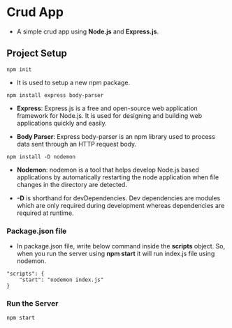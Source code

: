 # Crud App

- A simple crud app using **Node.js** and **Express.js**.

## Project Setup

```
npm init
```

- It is used to setup a new npm package.

```
npm install express body-parser
```

- **Express**: Express.js is a free and open-source web application framework for Node.js. It is used for designing and building web applications quickly and easily.

- **Body Parser**: Express body-parser is an npm library used to process data sent through an HTTP request body.

```
npm install -D nodemon
```

- **Nodemon**: nodemon is a tool that helps develop Node.js based applications by automatically restarting the node application when file changes in the directory are detected.

- **-D** is shorthand for devDependencies. Dev dependencies are modules which are only required during development whereas dependencies are required at runtime.

### Package.json file

- In package.json file, write below command inside the **scripts** object. So, when you run the server using **npm start** it will run index.js file using nodemon.

```
"scripts": {
    "start": "nodemon index.js"
}
```

### Run the Server

```
npm start
```
